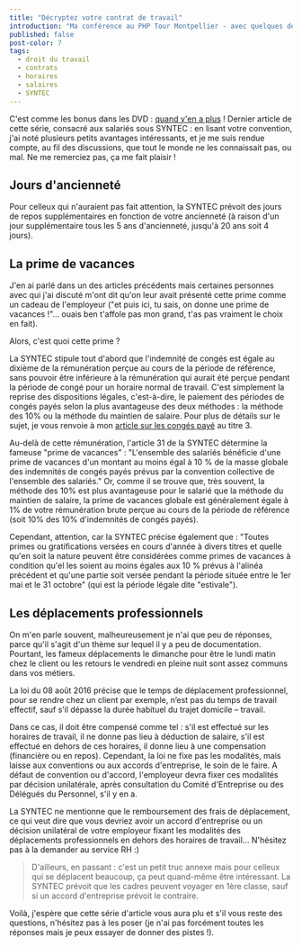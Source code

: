 ```yaml
---
title: "Décryptez votre contrat de travail"
introduction: "Ma conférence au PHP Tour Montpellier - avec quelques détails en plus. Contrats, horaires, salaires avec un focus sur la SYNTEC"
published: false
post-color: 7
tags:
  - droit du travail
  - contrats
  - horaires
  - salaires
  - SYNTEC
---
```


C'est comme les bonus dans les DVD : [quand y'en a plus](https://youtu.be/VHoT4N43jK8?t=183) ! Dernier article de cette série, consacré aux salariés sous SYNTEC : en lisant votre convention, j'ai noté plusieurs petits avantages intéressants, et je me suis rendue compte, au fil des discussions, que tout le monde ne les connaissait pas, ou mal. Ne me remerciez pas, ça me fait plaisir !

## Jours d'ancienneté

Pour celleux qui n'auraient pas fait attention, la SYNTEC prévoit des jours de repos supplémentaires en fonction de votre ancienneté (à raison d'un jour supplémentaire tous les 5 ans d'ancienneté, jusqu'à 20 ans soit 4 jours). 

## La prime de vacances

J'en ai parlé dans un des articles précédents mais certaines personnes avec qui j'ai discuté m'ont dit qu'on leur avait présenté cette prime comme un cadeau de l'employeur ("et puis ici, tu sais, on donne une prime de vacances !"… ouais ben t'affole pas mon grand, t'as pas vraiment le choix en fait). 

Alors, c'est quoi cette prime ? 

La SYNTEC stipule tout d'abord que l'indemnité de congés est égale au dixième de la rémunération perçue au cours de la période de référence, sans pouvoir être inférieure à la rémunération qui aurait été perçue pendant la période de congé pour un horaire normal de travail. 
C'est simplement la reprise des dispositions légales, c'est-à-dire, le paiement des périodes de congés payés selon la plus avantageuse des deux méthodes : la méthode des 10% ou la méthode du maintien de salaire. Pour plus de détails sur le sujet, je vous renvoie à mon [article sur les congés payé](https://libelilou.github.io/2016/08/02/il-etait-une-fois-les-conges-payes.html) au titre 3.

Au-delà de cette rémunération, l'article 31 de la SYNTEC détermine la fameuse "prime de vacances" : 
"L'ensemble des salariés bénéficie d'une prime de vacances d'un montant au moins égal à 10 % de la masse globale des indemnités de congés payés prévus par la convention collective de l'ensemble des salariés."
Or, comme il se trouve que, très souvent, la méthode des 10% est plus avantageuse pour le salarié que la méthode du maintien de salaire, la prime de vacances globale est généralement égale à 1% de votre rémunération brute perçue au cours de la période de référence (soit 10% des 10% d'indemnités de congés payés). 

Cependant, attention, car la SYNTEC précise également que : "Toutes primes ou gratifications versées en cours d'année à divers titres et quelle qu'en soit la nature peuvent être considérées comme primes de vacances à condition qu'el les soient au moins égales aux 10 % prévus à l'alinéa précédent et qu'une partie soit versée pendant la période située entre le 1er mai et le 31 octobre" (qui est la période légale dite "estivale"). 

## Les déplacements professionnels

On m'en parle souvent, malheureusement je n'ai que peu de réponses, parce qu'il s'agit d'un thème sur lequel il y a peu de documentation. Pourtant, les fameux déplacements le dimanche pour être le lundi matin chez le client ou les retours le vendredi en pleine nuit sont assez communs dans vos métiers. 

La loi du 08 août 2016 précise que le temps de déplacement professionnel, pour se rendre chez un client par exemple, n’est pas du temps de travail effectif, sauf s’il dépasse la durée habituel du trajet domicile – travail. 

Dans ce cas, il doit être compensé comme tel : s'il est effectué sur les horaires de travail, il ne donne pas lieu à déduction de salaire, s'il est effectué en dehors de ces horaires, il donne lieu à une compensation (financière ou en repos). Cependant, la loi ne fixe pas les modalités, mais laisse aux conventions ou aux accords d'entreprise, le soin de le faire. A défaut de convention ou d'accord, l'employeur devra fixer ces modalités par décision unilatérale, après consultation du Comité d'Entreprise ou des Délégués du Personnel, s'il y en a. 

La SYNTEC ne mentionne que le remboursement des frais de déplacement, ce qui veut dire que vous devriez avoir un accord d'entreprise ou un décision unilatéral de votre employeur fixant les modalités des déplacements professionnels en dehors des horaires de travail… N'hésitez pas à la demander au service RH :)

> D'ailleurs, en passant : c'est un petit truc annexe mais pour celleux qui se déplacent beaucoup, ça peut quand-même être intéressant. La SYNTEC prévoit que les cadres peuvent voyager en 1ère classe, sauf si un accord d'entreprise prévoit le contraire. 

Voilà, j'espère que cette série d'article vous aura plu et s'il vous reste des questions, n'hésitez pas à les poser (je n'ai pas forcément toutes les réponses mais je peux essayer de donner des pistes !). 